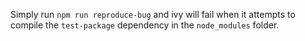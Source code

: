 Simply run `npm run reproduce-bug` and ivy will fail when it attempts to compile the `test-package` dependency in the `node_modules` folder.
